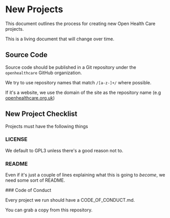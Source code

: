 # New Projects

This document outlines the process for creating new Open Health Care projects.

This is a living document that will change over time.

## Source Code

Source code should be published in a Git repository under the `openhealthcare` GitHub organization.

We try to use repository names that match `/[a-z-]+/` where possible.

If it's a website, we use the domain of the site as the repository name 
(e.g [openhealthcare.org.uk](https://github.com/openhealthcare/openhealthcare.org.uk))

## New Project Checklist

Projects must have the following things

### LICENSE

We default to GPL3 unless there's a good reason not to.

### README

Even if it's just a couple of lines explaining what this is going to _become_, we need some sort of README.

### Code of Conduct

Every project we run should have a CODE_OF_CONDUCT.md. 

You can grab a copy from this repository.
